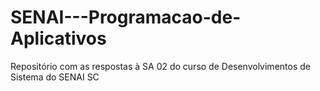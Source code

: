 # SENAI---Programacao-de-Aplicativos
Repositório com as respostas à SA 02 do curso de Desenvolvimentos de Sistema do SENAI SC
